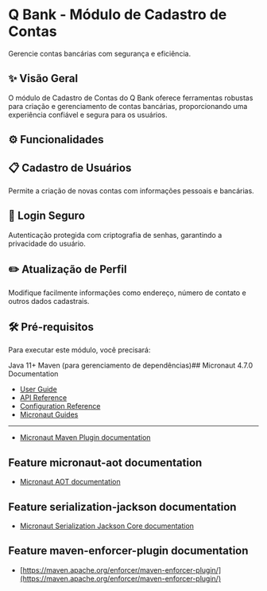 # Q Bank - Módulo de Cadastro de Contas
Gerencie contas bancárias com segurança e eficiência.



## ✨ Visão Geral
O módulo de Cadastro de Contas do Q Bank oferece ferramentas robustas para criação e gerenciamento de contas bancárias, proporcionando uma experiência confiável e segura para os usuários.

## ⚙️ Funcionalidades
## 📋 Cadastro de Usuários
Permite a criação de novas contas com informações pessoais e bancárias.

## 🔐 Login Seguro
Autenticação protegida com criptografia de senhas, garantindo a privacidade do usuário.

## ✏️ Atualização de Perfil
Modifique facilmente informações como endereço, número de contato e outros dados cadastrais.

## 🛠️ Pré-requisitos
Para executar este módulo, você precisará:

Java 11+
Maven (para gerenciamento de dependências)## Micronaut 4.7.0 Documentation

- [User Guide](https://docs.micronaut.io/4.7.0/guide/index.html)
- [API Reference](https://docs.micronaut.io/4.7.0/api/index.html)
- [Configuration Reference](https://docs.micronaut.io/4.7.0/guide/configurationreference.html)
- [Micronaut Guides](https://guides.micronaut.io/index.html)
---

- [Micronaut Maven Plugin documentation](https://micronaut-projects.github.io/micronaut-maven-plugin/latest/)
## Feature micronaut-aot documentation

- [Micronaut AOT documentation](https://micronaut-projects.github.io/micronaut-aot/latest/guide/)


## Feature serialization-jackson documentation

- [Micronaut Serialization Jackson Core documentation](https://micronaut-projects.github.io/micronaut-serialization/latest/guide/)


## Feature maven-enforcer-plugin documentation

- [https://maven.apache.org/enforcer/maven-enforcer-plugin/](https://maven.apache.org/enforcer/maven-enforcer-plugin/)



